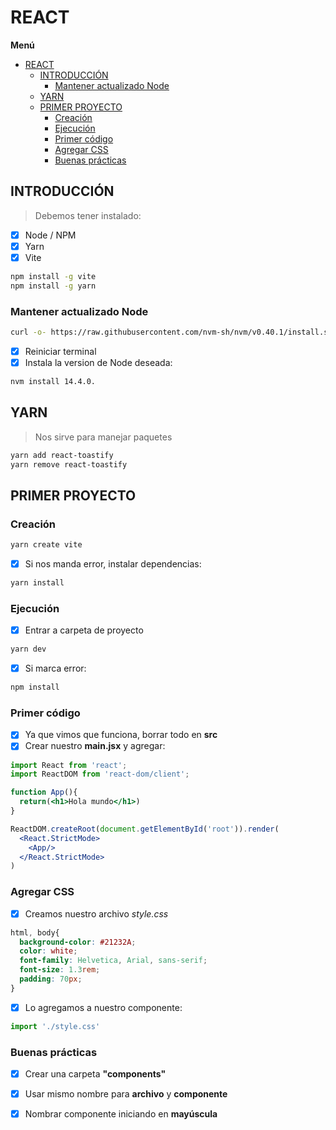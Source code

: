 # REACT

__Menú__

- [REACT](#react)
  - [INTRODUCCIÓN](#introducción)
    - [Mantener actualizado Node](#mantener-actualizado-node)
  - [YARN](#yarn)
  - [PRIMER PROYECTO](#primer-proyecto)
    - [Creación](#creación)
    - [Ejecución](#ejecución)
    - [Primer código](#primer-código)
    - [Agregar CSS](#agregar-css)
    - [Buenas prácticas](#buenas-prácticas)

## INTRODUCCIÓN

> Debemos tener instalado:

- [x] Node / NPM
- [x] Yarn  
- [x] Vite

```bash
npm install -g vite
npm install -g yarn
```

### Mantener actualizado Node

```bash
curl -o- https://raw.githubusercontent.com/nvm-sh/nvm/v0.40.1/install.sh | bash
```
- [x] Reiniciar terminal
- [x] Instala la version de Node deseada:

```bash
nvm install 14.4.0.
```

## YARN

> Nos sirve para manejar paquetes

```bash
yarn add react-toastify
yarn remove react-toastify
```

## PRIMER PROYECTO

### Creación

```bash
yarn create vite
```

- [x] Si nos manda error, instalar dependencias:

```bash
yarn install
```

### Ejecución

- [x] Entrar a carpeta de proyecto

```bash
yarn dev
```
- [x] Si marca error:

```bash
npm install
```

### Primer código

- [x] Ya que vimos que funciona, borrar todo en __src__
- [x] Crear nuestro **main.jsx** y agregar:

```jsx
import React from 'react';
import ReactDOM from 'react-dom/client';

function App(){
  return(<h1>Hola mundo</h1>)
}

ReactDOM.createRoot(document.getElementById('root')).render(
  <React.StrictMode>
    <App/>
  </React.StrictMode>
)
```

### Agregar CSS

- [x] Creamos nuestro archivo _style.css_

```css
html, body{
  background-color: #21232A;
  color: white;
  font-family: Helvetica, Arial, sans-serif;
  font-size: 1.3rem;
  padding: 70px;
}
```
- [x] Lo agregamos a nuestro componente:

```jsx
import './style.css'
```


### Buenas prácticas

- [x] Crear una carpeta **"components"**
- [x] Usar mismo nombre para **archivo** y **componente**
- [x] Nombrar componente iniciando en **mayúscula**




















